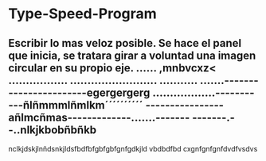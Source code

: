 # Type-Speed-Program
Escribir lo mas veloz posible.
Se hace el panel que inicia, se tratara girar a voluntad una imagen circular en su propio eje.
......
,mnbvcxz<
.................
.........................
...........
.......-----------------------egergergerg
..................-----------ñlñmmmlñmlkm´´´´´´´´´´
----------------añlmcñmas-------------.......-------
-------.--..nlkjkbobñbñkb
-----
nclkjdskjlnñdsnkjldsfbdfbfgbfgbfgnfgdkjld
vbdbdfbd
cxgnfgnfgnfdvdfvsdvs

